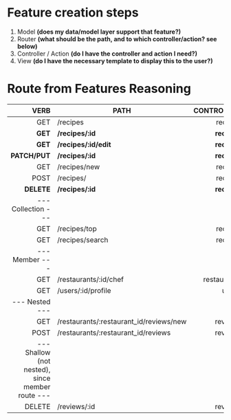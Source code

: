 # Feature creation steps
1. Model **(does my data/model layer support that feature?)**
2. Router **(what should be the path, and to which controller/action? see below)**
3. Controller / Action **(do I have the controller and action I need?)**
4. View **(do I have the necessary template to display this to the user?)**

# Route from Features Reasoning
|                                             VERB | PATH                                    |  CONTROLLER | ACTIONS     |
| -----------------------------------------------: | --------------------------------------- | ----------: | ----------- |
|                                              GET | /recipes                                |     recipes | index       |
|                                          **GET** | **/recipes/:id**                        | **recipes** | **show**    |
|                                          **GET** | **/recipes/:id/edit**                   | **recipes** | **edit**    |
|                                    **PATCH/PUT** | **/recipes/:id**                        | **recipes** | **update**  |
|                                              GET | /recipes/new                            |     recipes | new         |
|                                             POST | /recipes/                               |     recipes | create      |
|                                       **DELETE** | **/recipes/:id**                        | **recipes** | **destroy** |
|                               --- Collection --- |                                         |             |             |
|                                              GET | /recipes/top                            |     recipes | top         |
|                                              GET | /recipes/search                         |     recipes | search      |
|                                   --- Member --- |                                         |             |             |
|                                              GET | /restaurants/:id/chef                   | restaurants | chef        |
|                                              GET | /users/:id/profile                      |       users | profile     |
|                                   --- Nested --- |                                         |             |             |
|                                              GET | /restaurants/:restaurant_id/reviews/new |     reviews | new         |
|                                             POST | /restaurants/:restaurant_id/reviews     |     reviews | create      |
| --- Shallow (not nested), since member route --- |                                         |             |             |
|                                           DELETE | /reviews/:id                            |     reviews | destroy     |

